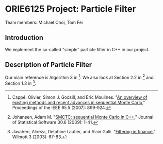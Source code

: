 ORIE6125 Project: Particle Filter
=================================

Team members: Michael Choi, Tom Fei

Introduction
------------
We implement the so-called "simple" particle filter in C++ in our project.

Description of Particle Filter
----------------------------
Our main reference is Algorithm 3 in [^fn1]. We also look at Section 2.2 in [^fn2] and Section 1.3 in [^fn3].







[^fn1]: Cappé, Olivier, Simon J. Godsill, and Eric Moulines. "[An overview of existing methods and recent advances in sequential Monte Carlo.](http://perso.telecom-paristech.fr/~cappe/Publications/Self-archive/06particle-cmg.pdf)" Proceedings of the IEEE 95.5 (2007): 899-924.
[^fn2]: Johansen, Adam M. "[SMCTC: sequential Monte Carlo in C++.](http://wrap.warwick.ac.uk/2194/)" Journal of Statistical Software 30.6 (2009): 1-41.
[^fn3]: Javaheri, Alireza, Delphine Lautier, and Alain Galli. "[Filtering in finance.](http://www.cis.upenn.edu/~mkearns/finread/filtering_in_finance.pdf)" Wilmott 3 (2003): 67-83.

